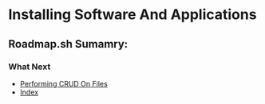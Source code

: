 # Installing Software And Applications

## Roadmap.sh Sumamry:

### What Next
- [Performing CRUD On Files]()
- [Index](https://github.com/Sisu-Sus/CyberSec-RoadMap/blob/main/index.md)
